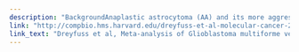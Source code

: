 ```yaml
---
description: "BackgroundAnaplastic astrocytoma (AA) and its more aggressive counterpart, glioblastoma multiforme (GBM), are the most common intrinsic brain tumors in adults and are almost universally fatal. A deeper understanding of the molecular relationship of these tumor types is necessary to derive insights into the diagnosis, prognosis, and treatment of gliomas. Although genomewide profiling of expression levels with microarrays can be used to identify differentially expressed genes between these tumor types, comparative studies so far have resulted in gene lists that show little overlap.ResultsTo achieve a more accurate and stable list of the differentially expressed genes and pathways between primary GBM and AA, we performed a meta-analysis using publicly available genome-scale mRNA data sets. There were four data sets with sufficiently large sample sizes of both GBMs and AAs, all of which coincidentally used human U133 platforms from Affymetrix, allowing for easier and more precise integration of data. After scoring genes and pathways within each data set, we combined the statistics across studies using the nonparametric rank sum method to identify the features that differentiate GBMs and AAs. We found >900 statistically significant probe sets after correction for multiple testing from the >22,000 tested. We also used the rank sum approach to select >20 significant Biocarta pathways after correction for multiple testing out of >175 pathways examined. The most significant pathway was the hypoxia-inducible factor (HIF) pathway. Our analysis suggests that many of the most statistically significant genes work together in a HIF1A/VEGF-regulated network to increase angiogenesis and invasion in GBM when compared to AA.ConclusionWe have performed a meta-analysis of genome-scale mRNA expression data for 289 human malignant gliomas and have identified a list of >900 probe sets and >20 pathways that are significantly different between GBM and AA. These feature lists could be utilized to aid in diagnosis, prognosis, and grade reduction of high-grade gliomas and to identify genes that were not previously suspected of playing an important role in glioma biology. More generally, this approach suggests that combined analysis of existing data sets can reveal new insights and that the large amount of publicly available cancer data sets should be further utilized in a similar manner."
link: "http://compbio.hms.harvard.edu/dreyfuss-et-al-molecular-cancer-2009"
link_text: "Dreyfuss et al, Meta-analysis of Glioblastoma multiforme versus Anaplastic astrocytoma identifies robust gene markers,Molecular Cancer, 8:71, 2009"
---
```


